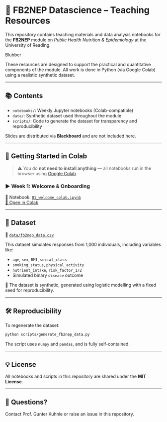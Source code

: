 # 🧪 FB2NEP Datascience – Teaching Resources

This repository contains teaching materials and data analysis notebooks for the **FB2NEP** module on *Public Health Nutrition & Epidemiology* at the University of Reading.

Blubber

These resources are designed to support the practical and quantitative components of the module. All work is done in Python (via Google Colab) using a realistic synthetic dataset.

---

## 📚 Contents

- `notebooks/`: Weekly Jupyter notebooks (Colab-compatible)
- `data/`: Synthetic dataset used throughout the module
- `scripts/`: Code to generate the dataset for transparency and reproducibility

Slides are distributed via **Blackboard** and are not included here.

---

## 🔗 Getting Started in Colab

> ⚠️ You do **not need to install anything** — all notebooks run in the browser using [Google Colab](https://colab.research.google.com).

### ▶️ Week 1: Welcome & Onboarding

📓 Notebook: [`01_welcome_colab.ipynb`](notebooks/01_welcome_colab.ipynb)  
<a href="https://colab.research.google.com/github/ggkuhnle/FB2NEP_datascience/blob/main/notebooks/01_welcome_colab.ipynb" target="_blank">🚀 Open in Colab</a>

---

## 📁 Dataset

📄 [`data/fb2nep_data.csv`](data/fb2nep_data.csv)

This dataset simulates responses from 1,000 individuals, including variables like:

- `age`, `sex`, `BMI`, `social_class`
- `smoking_status`, `physical_activity`
- `nutrient_intake`, `risk_factor_1/2`
- Simulated binary `disease` outcome

🧬 The dataset is synthetic, generated using logistic modelling with a fixed seed for reproducibility.

---

## 🛠️ Reproducibility

To regenerate the dataset:

```bash
python scripts/generate_fb2nep_data.py
```

The script uses `numpy` and `pandas`, and is fully self-contained.

---

## 💡 License

All notebooks and scripts in this repository are shared under the **MIT License**.

---

## 🙋 Questions?

Contact Prof. Gunter Kuhnle or raise an issue in this repository.
